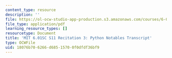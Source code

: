 ```yaml
---
content_type: resource
description: ''
file: https://ol-ocw-studio-app-production.s3.amazonaws.com/courses/6-01sc-introduction-to-electrical-engineering-and-computer-science-i-spring-2011/18076b706266d68515700f0dfdf36bf9_MIT6_01SC_rec3_300k.pdf
file_type: application/pdf
learning_resource_types: []
resourcetype: Document
title: 'MIT 6.01SC S11 Recitation 3: Python Notables Transcript'
type: OCWFile
uid: 18076b70-6266-d685-1570-0f0dfdf36bf9
---
```

